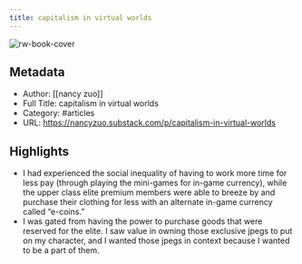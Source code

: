 ```yaml
---
title: capitalism in virtual worlds
---
```

![rw-book-cover](https://readwise-assets.s3.amazonaws.com/static/images/article1.be68295a7e40.png)

## Metadata
- Author: [[nancy zuo]]
- Full Title: capitalism in virtual worlds
- Category: #articles
- URL: https://nancyzuo.substack.com/p/capitalism-in-virtual-worlds

## Highlights
- I had experienced the social inequality of having to work more time for less pay (through playing the mini-games for in-game currency), while the upper class elite premium members were able to breeze by and purchase their clothing for less with an alternate in-game currency called “e-coins.”
- I was gated from having the power to purchase goods that were reserved for the elite. I saw value in owning those exclusive jpegs to put on my character, and I wanted those jpegs in context because I wanted to be a part of them.
